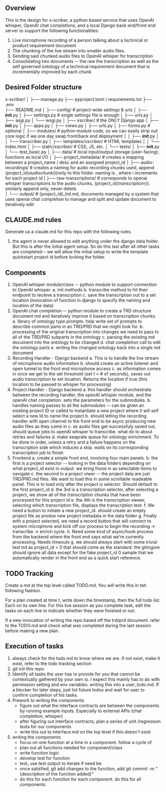 ## Overview ## 

This is the design for x-scriber, a python based service that uses OpenAI whisper, OpenAI chat completions, and a local Django back end/front end server to support the following functionalities: 

1. Live microphone recording of a person talking about a technical or product requirement document
2. The chunking of the live stream into smaller audio files. 
3. Sending said chunked audio files to OpenAI whisper for transcription 
4. Consolidating two documents -- the raw the transcription as well as the self governed ontology of a technical requirement document that is incrementally improved by each chunk 


## Desired Folder structure ##


x-scriber/
│
├── manage.py
├── pyproject.toml / requirements.txt
├── .env                      
├── README.md
│
├── config/                   # project-wide settings & urls
│   ├── __init__.py
│   ├── settings.py           # single settings file is enough
│   ├── urls.py
│   ├── asgi.py
│   └── wsgi.py
│
├── xscriber/                 # the ONLY Django app
│   ├── __init__.py
│   ├── apps.py
│   ├── views.py
│   ├── urls.py
│   ├── forms.py              # optional
│   ├── modules/              # python module code, so we can easily strip out core logic if we one day swap front/back end deployment
│   │   ├── __init__.py
│   │   └── transcriber.py
│   ├── templates/xscriber/   # HTML templates
│   │   └── index.html
│   ├── static/xscriber/      # CSS, JS, etc.
│   └── tests/
│       ├── __init__.py
│       └── test_basic.py
│
├── data/                     # local input/output storage (user-facing), functions as local I/O
│   ├── project_metadata/     # creates a mapping between a project_name / desc and an assigned project_id 
│   ├── audio-recordings/     # creates a naming for audio recording chunks used, append {project_id}_audiochunk_{i}only to this folder. naming is , where i increments for each project id 
|   ├── raw-transcriptions/   # corresponds to openai whisper transcriptions to the audio chunks, {project_id}_transcription_{i}. similarly append only, never delete.        
│   └── output/               # {project_id}_trd.md, documents managed by a system that uses openai chat completion to manage and split and update document to iteratively edit



## CLAUDE.md rules ## 
Generate us a claude.md for this repo with the following rules. 
1. the agent is never allowed to edit anything under the django data folder. But this is after the initial agent setup. So do this last after all other tasks are completed-- we will allow the initial setup to write the template quickstart project id before locking the folder. 


## Components ## 

1. OpenAI whisper module/class -- python module to support connection to OpenAI whisper. 
    a. init methods
    b. transcribe method to hit their endpoint to receive a transcrption 
    c. save the transcription out to a set location (invocation of function in django to specify the naming and location of the data)
2. OpenAI chat completion -- python module to create a TRD structure document md and iteratively improve it based on transcription chunks. 
    a. library of ontology type prompts. help write set of prompts to describe common parts in an TRD/PRD that we might look for. 
    b. processing of the original transcription into changes we need to pass to all of the TRD/PRD subparts in the ontology 
    c. parsing the existing md document into the ontology to be changed 
    d. chat completion call to edit the ontology parts 
    e. writing the changed ontology back into a single md document 
3. Recording Handler - Django backend 
    a. This is to handle the live stream of microphone audio information 
    b. should create an active listener and open tunnel to the front end microphone access 
    c. as information comes in once we get to the set threshold (set t = # of seconds), saves out audio transcription to set location. Returns the locaiton if true (this location to be passed to whisper for processing)
4. Project Handler - Django backend 
    a. this handler should orchestrate between the recording handler, the openAI whisper module, and the openAI chat completion. sets the parameters for the submodules. 
    b. handles naming passes to all the submodules -- can be given an existing project ID or called to instantiate a new project where it will self select a new Id to name the project 
    b. should letting the recording handler with open channel to the front end to be async producing new audio files as they come in 
    c. as audio files get successfuly saved out, should queue jobs to openAI whisper to transcribe. what do to about retries and failures
    d. make seaprate queue for ontology enrichment. To be done in order, unless a retry and a failure happens on the transcription side which induces a skip. waits on its corresponding transcription job to finish
5. Frontend
    a. create a simple front end, involving four main panels. 
    b. the first is a project selector -- looking in the data folders depending on what project_id exist in output. we bring those in as selectable items to navigate 
    c. the second in a project viwer -- the project data are just TRD/PRD.md files. We want to load this in some scrollable readeable panel. This is to load only after the project is selector. Should default to the first project_id
    d. the 3rd is a transcription selector, after selecting a project, we show all of the transcription chunks that have been processed for this project id 
    e. the 4th is the transcription viewer, selecting which transcription file, displays the transcription text. 
    f. We need a button to initiate a new project_id. should create an empty project file as produe new project metadata in the data folder 
    g. Finally with a project selected, we need a record button that will connect to system microphone and kick off our process to begin the recording -> transcribe -> enrich cycle. 
    h. Need some kind of async/hook process from the backend where the front end says what we're currently processing. Needs timeouts 
    g. we should always start with some trivial test trd as project_id = 0 that should come as the standard. the gitingore should ignore all data except for the fake project_id 0 sample that we automatically render in the front end as a quick start reference. 



## TODO Tracking ## 

Create a md at the top level called TODO.md. You will write this in teh following fashion. 

For a plan created at time t, write down the timestamp, then the full todo list. Each on its own line. For this live session as you complete task, edit the tasks on each line to indicate whether they were finished or not. 

If a new invocation of writing the repo based off the trd/prd document. refer to the TODO.md and check what was completed during the last session before making a new plan. 


## Execution of tasks ## 
1. always check for the todo.md to know where we are. if not exist, make it exist, refer to the todo tracking section
2. git init this repo
3. Identify all tasks the user has to provide for you that cannot be contextually gathered by your own io. I expect this mainly has to do with permission setting and env variables. writing this into a user_todo.md. If a blocker for later steps, just list future todos and wait for user to confirm completion of his tasks. 
4. Prework to writing the components 
    - figure out what the interface contracts are between the components by running example inputs. Especially to external APIs (chat completion, whisper)
    - after figuring out interface contracts, plan a series of unit /regression tests for our components
    - write this out to interface.md on the top level if this doesn't exist 
5. writing the components 
    - focus on one function at a time in a component. follow a cycle of 
    - plan out all functions needed for component/class
    - write function logic 
    - develop test for function
    - test, use test output to iterate if need be 
    - once satisfied, git add changes to the function, add git commit -m "{description of the function added}"
    - do this for each function for each component. do this for all components. 


